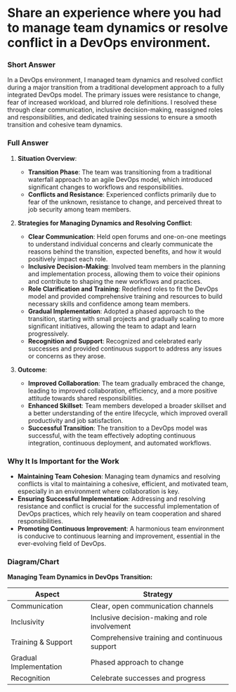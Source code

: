 # Share an experience where you had to manage team dynamics or resolve conflict in a DevOps environment.

### Short Answer
In a DevOps environment, I managed team dynamics and resolved conflict during a major transition from a traditional development approach to a fully integrated DevOps model. The primary issues were resistance to change, fear of increased workload, and blurred role definitions. I resolved these through clear communication, inclusive decision-making, reassigned roles and responsibilities, and dedicated training sessions to ensure a smooth transition and cohesive team dynamics.

### Full Answer
1. **Situation Overview**:
    - **Transition Phase**: The team was transitioning from a traditional waterfall approach to an agile DevOps model, which introduced significant changes to workflows and responsibilities.
    - **Conflicts and Resistance**: Experienced conflicts primarily due to fear of the unknown, resistance to change, and perceived threat to job security among team members.

2. **Strategies for Managing Dynamics and Resolving Conflict**:
    - **Clear Communication**: Held open forums and one-on-one meetings to understand individual concerns and clearly communicate the reasons behind the transition, expected benefits, and how it would positively impact each role.
    - **Inclusive Decision-Making**: Involved team members in the planning and implementation process, allowing them to voice their opinions and contribute to shaping the new workflows and practices.
    - **Role Clarification and Training**: Redefined roles to fit the DevOps model and provided comprehensive training and resources to build necessary skills and confidence among team members.
    - **Gradual Implementation**: Adopted a phased approach to the transition, starting with small projects and gradually scaling to more significant initiatives, allowing the team to adapt and learn progressively.
    - **Recognition and Support**: Recognized and celebrated early successes and provided continuous support to address any issues or concerns as they arose.

3. **Outcome**:
    - **Improved Collaboration**: The team gradually embraced the change, leading to improved collaboration, efficiency, and a more positive attitude towards shared responsibilities.
    - **Enhanced Skillset**: Team members developed a broader skillset and a better understanding of the entire lifecycle, which improved overall productivity and job satisfaction.
    - **Successful Transition**: The transition to a DevOps model was successful, with the team effectively adopting continuous integration, continuous deployment, and automated workflows.

### Why It Is Important for the Work
- **Maintaining Team Cohesion**: Managing team dynamics and resolving conflicts is vital to maintaining a cohesive, efficient, and motivated team, especially in an environment where collaboration is key.
- **Ensuring Successful Implementation**: Addressing and resolving resistance and conflict is crucial for the successful implementation of DevOps practices, which rely heavily on team cooperation and shared responsibilities.
- **Promoting Continuous Improvement**: A harmonious team environment is conducive to continuous learning and improvement, essential in the ever-evolving field of DevOps.

### Diagram/Chart
**Managing Team Dynamics in DevOps Transition:**

| Aspect                | Strategy                                  |
|-----------------------|-------------------------------------------|
| Communication         | Clear, open communication channels        |
| Inclusivity           | Inclusive decision-making and role involvement |
| Training & Support    | Comprehensive training and continuous support |
| Gradual Implementation | Phased approach to change                |
| Recognition           | Celebrate successes and progress          |